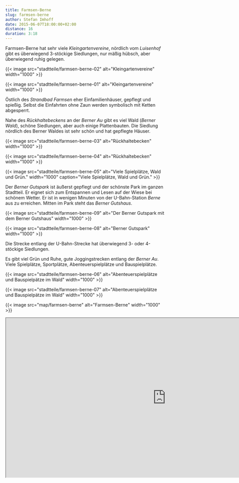```yaml
---
title: Farmsen-Berne
slug: farmsen-berne
author: Stefan Imhoff
date: 2015-06-07T18:00:00+02:00
distance: 16
duration: 3:18
---
```


Farmsen-Berne hat sehr viele *Kleingartenvereine*, nördlich vom *Luisenhof* gibt es überwiegend 3-stöckige Siedlungen, nur mäßig hübsch, aber überwiegend ruhig gelegen.

{{< image src="stadtteile/farmsen-berne-02" alt="Kleingartenvereine" width="1000" >}}

{{< image src="stadtteile/farmsen-berne-01" alt="Kleingartenvereine" width="1000" >}}

Östlich des *Strandbad Farmsen* eher Einfamilienhäuser, gepflegt und spießig. Selbst die Einfahrten ohne Zaun werden symbolisch mit Ketten abgesperrt.

Nahe des *Rückhaltebeckens* an der *Berner Au* gibt es viel Wald (*Berner Wald*), schöne Siedlungen, aber auch einige Plattenbauten. Die Siedlung nördlich des Berner Waldes ist sehr schön und hat gepflegte Häuser.

{{< image src="stadtteile/farmsen-berne-03" alt="Rückhaltebecken" width="1000" >}}

{{< image src="stadtteile/farmsen-berne-04" alt="Rückhaltebecken" width="1000" >}}

{{< image src="stadtteile/farmsen-berne-05" alt="Viele Spielplätze, Wald und Grün." width="1000" caption="Viele Spielplätze, Wald und Grün." >}}

Der *Berner Gutspark* ist äußerst gepflegt und der schönste Park im ganzen Stadtteil. Er eignet sich zum Entspannen und Lesen auf der Wiese bei schönem Wetter. Er ist in wenigen Minuten von der U-Bahn-Station *Berne* aus zu erreichen. Mitten im Park steht das *Berner Gutshaus*.

{{< image src="stadtteile/farmsen-berne-09" alt="Der Berner Gutspark mit dem Berner Gutshaus" width="1000" >}}

{{< image src="stadtteile/farmsen-berne-08" alt="Berner Gutspark" width="1000" >}}

Die Strecke entlang der U-Bahn-Strecke hat überwiegend 3- oder 4-stöckige Siedlungen.

Es gibt viel Grün und Ruhe, gute Joggingstrecken entlang der *Berner Au*. Viele Spielplätze, Sportplätze, Abenteuerspielplätze und Bauspielplätze.

{{< image src="stadtteile/farmsen-berne-06" alt="Abenteuerspielplätze und Bauspielpätze im Wald" width="1000" >}}

{{< image src="stadtteile/farmsen-berne-07" alt="Abenteuerspielplätze und Bauspielpätze im Wald" width="1000" >}}

{{< image src="map/farmsen-berne" alt="Farmsen-Berne" width="1000" >}}

<iframe class="map" src="https://www.google.com/maps/d/u/0/embed?mid=1lrph_CzuZjhnBOCx_v7VKgAVN8I" width="1000" height="500">
</iframe>
